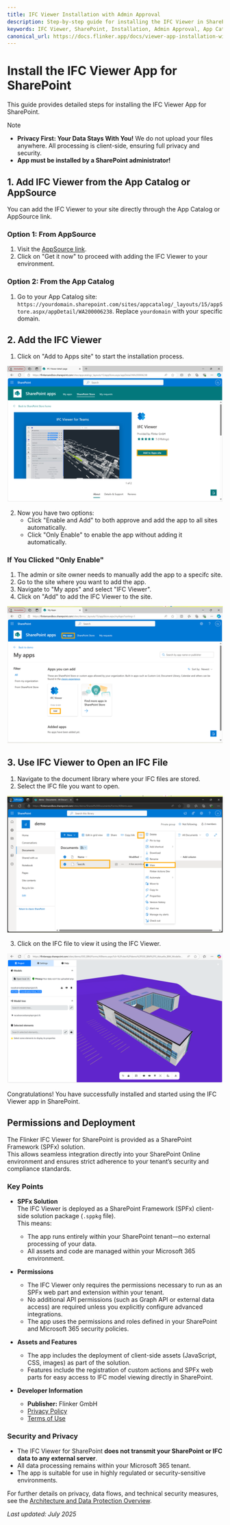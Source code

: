 ```yaml
---
title: IFC Viewer Installation with Admin Approval
description: Step-by-step guide for installing the IFC Viewer in SharePoint with admin approval.
keywords: IFC Viewer, SharePoint, Installation, Admin Approval, App Catalog, AppSource
canonical_url: https://docs.flinker.app/docs/viewer-app-installation-with-admin-approval.html
---
```


# Install the IFC Viewer App for SharePoint

This guide provides detailed steps for installing the IFC Viewer App for SharePoint.

> [!Note]
> - **Privacy First: Your Data Stays With You!** We do not upload your files anywhere. All processing is client-side, ensuring full privacy and security.
> - **App must be installed by a SharePoint administrator!**

## 1. Add IFC Viewer from the App Catalog or AppSource

You can add the IFC Viewer to your site directly through the App Catalog or AppSource link.

### Option 1: From AppSource

1. Visit the [AppSource link](https://appsource.microsoft.com/en-us/product/office/WA200006238?src=docs&mktcmpid=docs_installation).
2. Click on "Get it now" to proceed with adding the IFC Viewer to your environment.

### Option 2: From the App Catalog

1. Go to your App Catalog site: `https://yourdomain.sharepoint.com/sites/appcatalog/_layouts/15/appStore.aspx/appDetail/WA200006238`. Replace `yourdomain` with your specific domain.

## 2. Add the IFC Viewer

1.  Click on "Add to Apps site" to start the installation process.

![Add App from App Catalog](/_media/sharepoint-app-catalog-ifcviewer-add-app-to-site.png)

2. Now you have two options:
    - Click "Enable and Add" to both approve and add the app to all sites automatically.
    - Click "Only Enable" to enable the app without adding it automatically.

### If You Clicked "Only Enable"

1. The admin or site owner needs to manually add the app to a specifc site.
2. Go to the site where you want to add the app.
3. Navigate to "My apps" and select "IFC Viewer".
4. Click on "Add" to add the IFC Viewer to the site.

![Add IFC Viewer from My Apps](/_media/sharepoint-site-myapps-ifc.viewer-add.png)

## 3. Use IFC Viewer to Open an IFC File

1. Navigate to the document library where your IFC files are stored.
2. Select the IFC file you want to open.

![Select IFC File](/_media/sharepoint-document-library-select-ifc-file.png)

3. Click on the IFC file to view it using the IFC Viewer.

![View IFC File](/_media/sharepoint-document-library-view-ifc-file.png)

Congratulations! You have successfully installed and started using the IFC Viewer app in SharePoint.


## Permissions and Deployment

The Flinker IFC Viewer for SharePoint is provided as a SharePoint Framework (SPFx) solution.  
This allows seamless integration directly into your SharePoint Online environment and ensures strict adherence to your tenant’s security and compliance standards.

### Key Points

- **SPFx Solution**  
  The IFC Viewer is deployed as a SharePoint Framework (SPFx) client-side solution package (`.sppkg` file).  
  This means:
  - The app runs entirely within your SharePoint tenant—no external processing of your data.
  - All assets and code are managed within your Microsoft 365 environment.

- **Permissions**  
  - The IFC Viewer only requires the permissions necessary to run as an SPFx web part and extension within your tenant.
  - No additional API permissions (such as Graph API or external data access) are required unless you explicitly configure advanced integrations.
  - The app uses the permissions and roles defined in your SharePoint and Microsoft 365 security policies.

- **Assets and Features**  
  - The app includes the deployment of client-side assets (JavaScript, CSS, images) as part of the solution.
  - Features include the registration of custom actions and SPFx web parts for easy access to IFC model viewing directly in SharePoint.

- **Developer Information**  
  - **Publisher:** Flinker GmbH  
  - [Privacy Policy](https://www.flinker.app/data-protection)  
  - [Terms of Use](https://www.flinker.app/terms)

### Security and Privacy

- The IFC Viewer for SharePoint **does not transmit your SharePoint or IFC data to any external server**.
- All data processing remains within your Microsoft 365 tenant.
- The app is suitable for use in highly regulated or security-sensitive environments.

For further details on privacy, data flows, and technical security measures, see the [Architecture and Data Protection Overview](https://docs.flinker.app/docs/ifc-viewer-architecture-and-data-protection.html).



*Last updated: July 2025*

